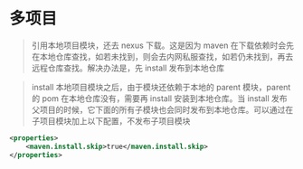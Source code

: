 # 多项目

> 引用本地项目模块，还去 nexus 下载。这是因为 maven 在下载依赖时会先在本地仓库查找，如若未找到，则会去内网私服查找，如若仍未找到，再去远程仓库查找。解决办法是，先 install 发布到本地仓库

> install 本地项目模块之后，由于模块还依赖于本地的 parent 模块，parent 的 pom 在本地仓库没有，需要再 install 安装到本地仓库。当 install 发布父项目的时候，它下面的所有子模块也会同时发布到本地仓库。可以通过在子项目模块加上以下配置，不发布子项目模块

```xml
<properties>
	<maven.install.skip>true</maven.install.skip>
</properties>
```